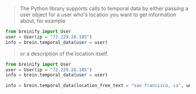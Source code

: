 <blockquote class="lang-specific python">
<p>The Python library supports calls to temporal data by either passing a user object for a user who's location you want
   to get information about, for example</blockquote>

>
```python
from breinify import User
user = User(ip = "72.229.28.185")
info = brein.temporal_data(user = user)
```

<blockquote class="lang-specific python">
<p>or a description of the location itself.</p>
</blockquote>


>
```python
from breinify import User
user = User(ip = "72.229.28.185")
info = brein.temporal_data(user = user)
```

>
```python
info = brein.temporal_data(location_free_text = "san francisco, ca", unixtime = 1492538271)
```
